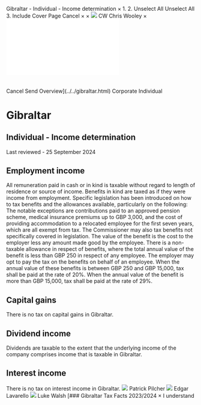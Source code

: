 Gibraltar - Individual - Income determination
×
1.
2.
Unselect All
Unselect All
3.
Include Cover Page
Cancel
×
×
![](../../-/media/world-wide-tax-summaries/attachments/global---chris-wooley.ashx%3Frev=ac5e5f3223b34096b1afc2a6009c7320&revision=ac5e5f32-23b3-4096-b1af-c2a6009c7320&hash=859B7ADC84DC2CBEC9760E9E6EE7DE6D0A8BFCDF)
CW
Chris Wooley
×
![](income-determination.html)
######
Cancel
Send
Overview](../../gibraltar.html)
Corporate
Individual
# Gibraltar
## Individual - Income determination
Last reviewed - 25 September 2024
## Employment income
All remuneration paid in cash or in kind is taxable without regard to length of residence or source of income. Benefits in kind are taxed as if they were income from employment.
Specific legislation has been introduced on how to tax benefits and the allowances available, particularly on the following:
The notable exceptions are contributions paid to an approved pension scheme, medical insurance premiums up to GBP 3,000, and the cost of providing accommodation to a relocated employee for the first seven years, which are all exempt from tax.
The Commissioner may also tax benefits not specifically covered in legislation. The value of the benefit is the cost to the employer less any amount made good by the employee.
There is a non-taxable allowance in respect of benefits, where the total annual value of the benefit is less than GBP 250 in respect of any employee.
The employer may opt to pay the tax on the benefits on behalf of an employee. When the annual value of these benefits is between GBP 250 and GBP 15,000, tax shall be paid at the rate of 20%. When the annual value of the benefit is more than GBP 15,000, tax shall be paid at the rate of 29%.
## Capital gains
There is no tax on capital gains in Gibraltar.
## Dividend income
Dividends are taxable to the extent that the underlying income of the company comprises income that is taxable in Gibraltar.
## Interest income
There is no tax on interest income in Gibraltar.
![](../../-/media/world-wide-tax-summaries/gibraltarpatrick-pilcherpatrick-photo-2020jpg20211210112342923.ashx%3Frev=b23fe362b86b484d9a775fab8ef0e27d&revision=b23fe362-b86b-484d-9a77-5fab8ef0e27d&hash=FA6179ACA0D8F34E69163BAB5A28177B4D21A3B0)
Patrick Pilcher
![](../../-/media/world-wide-tax-summaries/gibraltaredgar-lavarellogibraltar--edgar-lavarellojpg20241210115257678.ashx%3Frev=b3c047415b4d4d07a2c87321b259a22e&revision=b3c04741-5b4d-4d07-a2c8-7321b259a22e&hash=17E2384AF08C32FF0BF3D7FE1CB495F3903BD61D)
Edgar Lavarello
![](../../-/media/world-wide-tax-summaries/gibraltarluke-walshgibraltar--luke-walshjpg20241210115345304.ashx%3Frev=69b3d306f30a429f8281aa469c2863c1&revision=69b3d306-f30a-429f-8281-aa469c2863c1&hash=890F5CE495D15EDB97B8CFDCDFB1934D79E8F70B)
Luke Walsh
[### Gibraltar Tax Facts 2023/2024
×
I understand